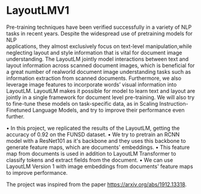 <h1><b>LayoutLMV1</b></h1>

Pre-training techniques have been verified successfully in a variety of NLP tasks in recent years. Despite the widespread use of pretraining models for NLP  
applications, they almost exclusively focus on text-level manipulation,while neglecting layout and style information that is vital for document image understanding.
The LayoutLM jointly model interactions between text and layout information across scanned document images, which is beneficial for a great number of realworld 
document image understanding tasks such as information extraction from scanned documents. Furthermore, we also leverage image features to incorporate words’ visual 
information into LayoutLM. LayoutLM makes it possible for model to learn text and layout are jointly in a single framework for document level pre-training. We will 
also try to fine-tune these models on task-specific data, as in Scaling Instruction-Finetuned Language Models, and try to improve their performance even further.




•	In this project, we replicated the results of the LayoutLM, getting the accuracy of 0.92 on the FUNSD dataset.
•	We try to pretrain an RCNN model with a ResNet101 as it's backbone and they uses this backbone to generate feature maps, which are documents' embeddings.
•	This feature map from documents is used in addition to LayoutLM Transformer to classify tokens and extract fields from the document.
•	We can use LayoutLM Version 1 with image embeddings from documents' feature maps to improve performance.         


The project was inspired from the paper https://arxiv.org/abs/1912.13318.
